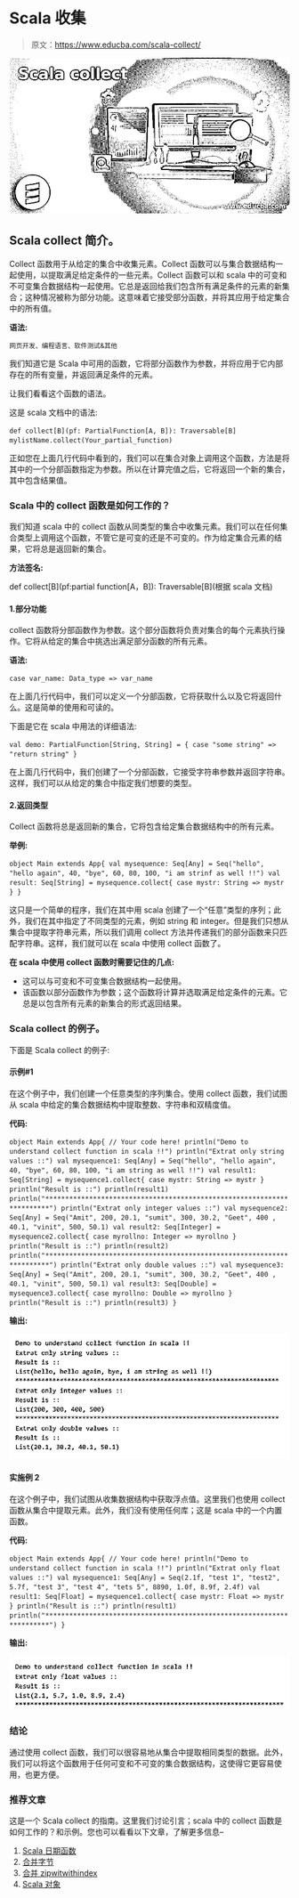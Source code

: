 # Scala 收集

> 原文：<https://www.educba.com/scala-collect/>

![Scala collect](img/8488ef0cf0276b5d4e0d2fcc272ce764.png)



## Scala collect 简介。

Collect 函数用于从给定的集合中收集元素。Collect 函数可以与集合数据结构一起使用，以提取满足给定条件的一些元素。Collect 函数可以和 scala 中的可变和不可变集合数据结构一起使用。它总是返回给我们包含所有满足条件的元素的新集合；这种情况被称为部分功能。这意味着它接受部分函数，并将其应用于给定集合中的所有值。

**语法:**

<small>网页开发、编程语言、软件测试&其他</small>

我们知道它是 Scala 中可用的函数，它将部分函数作为参数，并将应用于它内部存在的所有变量，并返回满足条件的元素。

让我们看看这个函数的语法。

这是 scala 文档中的语法:

`def collect[B](pf: PartialFunction[A, B]): Traversable[B] mylistName.collect(Your_partial_function)`

正如您在上面几行代码中看到的，我们可以在集合对象上调用这个函数，方法是将其中的一个分部函数指定为参数。所以在计算完值之后，它将返回一个新的集合，其中包含结果值。

### Scala 中的 collect 函数是如何工作的？

我们知道 scala 中的 collect 函数从同类型的集合中收集元素。我们可以在任何集合类型上调用这个函数，不管它是可变的还是不可变的。作为给定集合元素的结果，它将总是返回新的集合。

**方法签名:**

def collect[B](pf:partial function[A，B]): Traversable[B](根据 scala 文档)

#### 1.部分功能

collect 函数将分部函数作为参数。这个部分函数将负责对集合的每个元素执行操作。它将从给定的集合中挑选出满足部分函数的所有元素。

**语法:**

`case var_name: Data_type => var_name`

在上面几行代码中，我们可以定义一个分部函数，它将获取什么以及它将返回什么。这是简单的使用和可读的。

下面是它在 scala 中用法的详细语法:

`val demo: PartialFunction[String, String] = {
case "some string" => "return string"
}`

在上面几行代码中，我们创建了一个分部函数，它接受字符串参数并返回字符串。这样，我们可以从给定的集合中指定我们想要的类型。

#### 2.返回类型

Collect 函数将总是返回新的集合，它将包含给定集合数据结构中的所有元素。

**举例:**

`object Main extends App{
val mysequence: Seq[Any] = Seq("hello", "hello again", 40, "bye", 60, 80, 100, "i am strinf as well !!")
val result: Seq[String] = mysequence.collect{ case mystr: String => mystr }
}`

这只是一个简单的程序，我们在其中用 scala 创建了一个“任意”类型的序列；此外，我们在其中指定了不同类型的元素，例如 string 和 integer。但是我们只想从集合中提取字符串元素，所以我们调用 collect 方法并传递我们的部分函数来只匹配字符串。这样，我们就可以在 scala 中使用 collect 函数了。

**在 scala 中使用 collect 函数时需要记住的几点:**

*   这可以与可变和不可变集合数据结构一起使用。
*   该函数以部分函数作为参数；这个函数将计算并选取满足给定条件的元素。它总是以包含所有元素的新集合的形式返回结果。

### Scala collect 的例子。

下面是 Scala collect 的例子:

#### 示例#1

在这个例子中，我们创建一个任意类型的序列集合。使用 collect 函数，我们试图从 scala 中给定的集合数据结构中提取整数、字符串和双精度值。

**代码:**

`object Main extends App{
// Your code here!
println("Demo to understand collect function in scala !!")
println("Extrat only string values ::")
val mysequence1: Seq[Any] = Seq("hello", "hello again", 40, "bye", 60, 80, 100, "i am string as well !!")
val result1: Seq[String] = mysequence1.collect{ case mystr: String => mystr }
println("Result is ::")
println(result1)
println("***********************************************************************")
println("Extrat only integer values ::")
val mysequence2: Seq[Any] = Seq("Amit", 200, 20.1, "sumit", 300, 30.2, "Geet", 400 , 40.1, "vinit", 500, 50.1)
val result2: Seq[Integer] = mysequence2.collect{ case myrollno: Integer => myrollno }
println("Result is ::")
println(result2)
println("***********************************************************************")
println("Extrat only double values ::")
val mysequence3: Seq[Any] = Seq("Amit", 200, 20.1, "sumit", 300, 30.2, "Geet", 400 , 40.1, "vinit", 500, 50.1)
val result3: Seq[Double] = mysequence3.collect{ case myrollno: Double => myrollno }
println("Result is ::")
println(result3)
}`

**输出:**

![Scala collect 1](img/47d6d92b2a8a7a45122d34f31d7de654.png)



#### 实施例 2

在这个例子中，我们试图从收集数据结构中获取浮点值。这里我们也使用 collect 函数从集合中提取元素。此外，我们没有使用任何库；这是 scala 中的一个内置函数。

**代码:**

`object Main extends App{
// Your code here!
println("Demo to understand collect function in scala !!")
println("Extrat only float values ::")
val mysequence1: Seq[Any] = Seq(2.1f, "test 1", "test2", 5.7f, "test 3", "test 4", "tets 5", 8890, 1.0f, 8.9f, 2.4f)
val result1: Seq[Float] = mysequence1.collect{ case mystr: Float => mystr }
println("Result is ::")
println(result1)
println("***********************************************************************")
}`

**输出:**

![Scala collect 2](img/b9643d092914d1339338ac435d9d60ac.png)



### 结论

通过使用 collect 函数，我们可以很容易地从集合中提取相同类型的数据。此外，我们可以将这个函数用于任何可变和不可变的集合数据结构，这使得它更容易使用，也更方便。

### 推荐文章

这是一个 Scala collect 的指南。这里我们讨论引言；scala 中的 collect 函数是如何工作的？和示例。您也可以看看以下文章，了解更多信息–

1.  [Scala 日期函数](https://www.educba.com/scala-date-function/)
2.  [合并字节](https://www.educba.com/scala-byte/)
3.  [合并 zipwitwithindex](https://www.educba.com/scala-zipwithindex/)
4.  [Scala 对象](https://www.educba.com/scala-object/)





